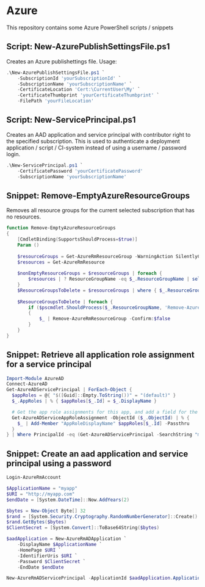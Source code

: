 # Azure
This repository contains some Azure PowerShell scripts / snippets
## Script: New-AzurePublishSettingsFile.ps1
Creates an Azure publishettings file. Usage:
```powershell
.\New-AzurePublishSettingsFile.ps1 `
    -SubscriptionId 'yourSubscriptionId' `
    -SubscriptionName 'yourSubscriptionName' `
    -CertificateLocation 'Cert:\CurrentUser\My' `
    -CertificateThumbprint 'yourCertificateThumbprint' `
    -FilePath 'yourFileLocation'
```

## Script: New-ServicePrincipal.ps1
Creates an AAD application and service principal with contributor right to the specified subscription. 
This is used to authenticate a deployment application / script / CI-system instead of using a username / password login.
```powershell
.\New-ServicePrincipal.ps1 `
    -CertificatePassword 'yourCertificatePassword'
    -SubscriptionName 'yourSubscriptionName' 
```

## Snippet: Remove-EmptyAzureResourceGroups
Removes all resource groups for the current selected subscription that has no resources. 
```powershell
function Remove-EmptyAzureResourceGroups
{
    [CmdletBinding(SupportsShouldProcess=$true)]
    Param ()
        
    $resourceGroups = Get-AzureRmResourceGroup -WarningAction SilentlyContinue
    $resources = Get-AzureRmResource
 
    $nonEmptyResourceGroups = $resourceGroups | foreach {
        $resources | ? ResourceGroupName -eq $_.ResourceGroupName | select -expand ResourceGroupName -Unique 
    }        
    $ResourceGroupsToDelete = $resourceGroups | where { $_.ResourceGroupName -notin $nonEmptyResourceGroups }
 
    $ResourceGroupsToDelete | foreach {
        if ($pscmdlet.ShouldProcess($_.ResourceGroupName, 'Remove-AzureRmResourceGroup'))
        {
            $_ | Remove-AzureRmResourceGroup -Confirm:$false
        }
    }   
}
```
## Snippet: Retrieve all application role assignment for a service principal


```powershell
Import-Module AzureAD
Connect-AzureAD
Get-AzureADServicePrincipal | ForEach-Object {
  $appRoles = @{ "$([Guid]::Empty.ToString())" = "(default)" }
  $_.AppRoles | % { $appRoles[$_.Id] = $_.DisplayName }

  # Get the app role assignments for this app, and add a field for the app role name
  Get-AzureADServiceAppRoleAssignment -ObjectId ($_.ObjectId) | % {
    $_ | Add-Member "AppRoleDisplayName" $appRoles[$_.Id] -Passthru
  }
} | Where PrincipalId -eq (Get-AzureADServicePrincipal -SearchString "myb2capp" | select -ExpandProperty ObjectId) | fl *
```

## Snippet: Create an aad application and service principal using a password

```powershell
Login-AzureRmAccount

$ApplicationName = "myapp"
$URI = "http://myapp.com"
$endDate = [System.DateTime]::Now.AddYears(2)

$bytes = New-Object Byte[] 32
$rand = [System.Security.Cryptography.RandomNumberGenerator]::Create()
$rand.GetBytes($bytes)
$ClientSecret = [System.Convert]::ToBase64String($bytes)

$aadApplication = New-AzureRmADApplication `
    -DisplayName $ApplicationName `
    -HomePage $URI `
    -IdentifierUris $URI `
    -Password $ClientSecret `
    -EndDate $endDate

New-AzureRmADServicePrincipal -ApplicationId $aadApplication.ApplicationId
```
